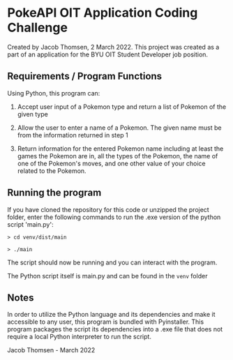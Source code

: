 # PokeAPI OIT Application Coding Challenge

Created by Jacob Thomsen, 2 March 2022.
This project was created as a part of an application for the BYU OIT Student Developer job position.


## Requirements / Program Functions

Using Python, this program can:

1.    Accept user input of a Pokemon type and return a list of Pokemon of the given type

2.    Allow the user to enter a name of a Pokemon. The given name must be from the information returned in step 1

3.    Return information for the entered Pokemon name including at least the games the Pokemon are in,
           all the types of the Pokemon, the name of one of the Pokemon's moves,
           and one other value of your choice related to the Pokemon.


## Running the program

If you have cloned the repository for this code or unzipped the project folder, 
enter the following commands to run the .exe version of the python script 'main.py':

`> cd venv/dist/main`

`> ./main`

The script should now be running and you can interact with the program.

The Python script itself is main.py and can be found in the `venv` folder


## Notes

In order to utilize the Python language and its dependencies
and make it accessible to any user, this program is bundled
with Pyinstaller. This program packages the script its
dependencies into a .exe file that does not require a local
Python interpreter to run the script.



Jacob Thomsen - March 2022

